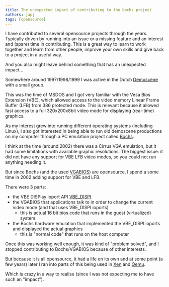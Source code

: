 ```yaml
---
title: The unexpected impact of contributing to the bochs project
authors: japj
tags: [opensource]
---
```


I have contributed to several opensource projects through the years. 
Typically driven by running into an issue or a missing feature and an interest and (spare) time in contributing.
This is a great way to learn to work together and learn from other people, improve your own skills and give back to a project in a useful way.

And you also might leave behind something that has an unexpected impact...
<!-- truncate -->

Somewhere around 1997/1998/1999 I was active in the Dutch [Demoscene](https://en.wikipedia.org/wiki/Demoscene) with a small group.

This was the time of MSDOS and I got very familiar with the Vesa Bios Extension (VBE), 
which allowed access to the video memory Linear Frame Buffer (LFB) from 386 protected mode.
This is relevant because it allowed fast access to a full 320x200x8bit video mode for displaying (real-time) graphics.

As my interest grew into running different operating systems (including Linux), I also got interested in being able to run
old demoscene productions on my computer through a PC emulation project called [Bochs](https://bochs.sourceforge.io).

I think at the time (around 2002) there was a Cirrus VGA emulation, but it had some limitations with available graphic resolutions.
The biggest issue: it did not have any support for VBE LFB video modes, so you could not run anything needing it.

But since Bochs (and the used [VGABIOS](https://github.com/bochs-emu/VGABIOS)) are opensource, I spend a some time in 2002 adding support for VBE and LFB.

There were 3 parts:
- the VBE DISPlay ioport API [VBE_DISPI](https://github.com/bochs-emu/VGABIOS/blob/master/vgabios/vbe_display_api.txt)
- the VGABIOS that applications talk to in order to change the current video mode (and that uses VBE_DISPI ioports)
  - this is actual 16 bit bios code that runs in the guest (virtualized) system
- the Bochs hardware emulation that implemented the VBE_DISPI ioports and displayed the actual graphics
  - this is "normal code" that runs on the host computer

Once this was working well enough, it was kind of "problem solved", and I stopped contributing to Bochs/VGABIOS because of other interests.

But because it is all opensource, it had a life on its own and at some point (a few years) later I ran into parts of this being used in [Xen](https://xenproject.org) and [Qemu](https://www.qemu.org).

Which is crazy in a way to realise (since I was not expecting me to have such an "impact").



